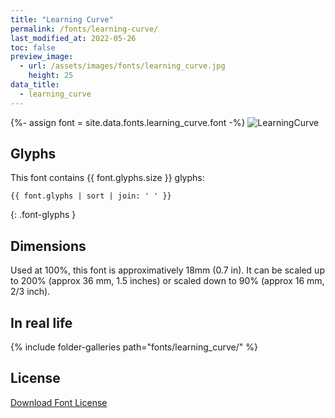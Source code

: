 ```yaml
---
title: "Learning Curve"
permalink: /fonts/learning-curve/
last_modified_at: 2022-05-26
toc: false
preview_image:
  - url: /assets/images/fonts/learning_curve.jpg
    height: 25
data_title:
  - learning_curve
---
```

{%- assign font = site.data.fonts.learning_curve.font -%}
![LearningCurve](/assets/images/fonts/learning_curve.jpg)

## Glyphs

This font contains  {{ font.glyphs.size }} glyphs:

```
{{ font.glyphs | sort | join: ' ' }}
```
{: .font-glyphs }

## Dimensions

Used at 100%, this font is approximatively  18mm  (0.7 in).
It can be scaled up to 200% (approx 36 mm, 1.5 inches) or scaled down to  90% (approx 16 mm, 2/3 inch).

## In real life 

{% include folder-galleries path="fonts/learning_curve/" %}

## License

[Download Font License](https://github.com/inkstitch/inkstitch/tree/main/fonts/learning_curve/LICENSE)
